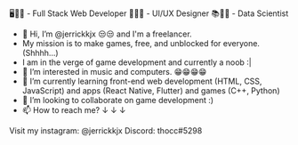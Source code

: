 🖥️🧑‍💻 - Full Stack Web Developer
📏🧑‍💻 - UI/UX Designer
📚🧑‍🔬 - Data Scientist


- 👋 Hi, I’m @jerrickkjx 😒😒 and I'm a freelancer.
- My mission is to make games, free, and unblocked for everyone. (Shhhh...)
- I am in the verge of game development and currently a noob :|
- 👀 I’m interested in music and computers. 😁😁😁😁
- 🌱 I’m currently learning front-end web development (HTML, CSS, JavaScript) and apps (React Native, Flutter) and games (C++, Python)
- 💞️ I’m looking to collaborate on game development :)
- 📫 How to reach me?  ↓  ↓  ↓ 


Visit my instagram: @jerrickkjx
Discord: thocc#5298

<!---
jerrickkjx/jerrickkjx is a ✨ special ✨ repository because its `README.md` (this file) appears on your GitHub profile.
You can click the Preview link to take a look at your changes.
--->
